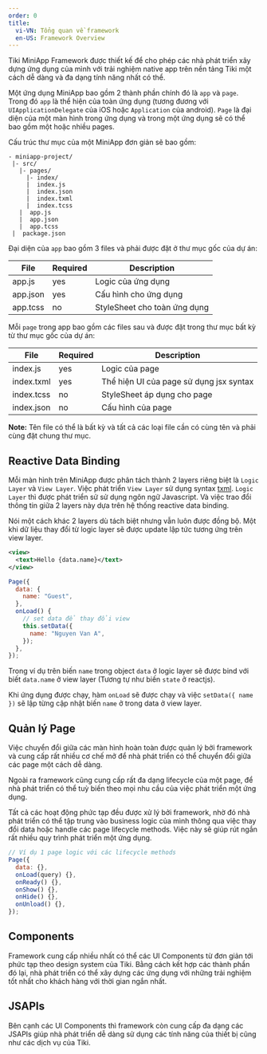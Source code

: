 ```yaml
---
order: 0
title:
  vi-VN: Tổng quan về framework
  en-US: Framework Overview
---
```


Tiki MiniApp Framework được thiết kế để cho phép các nhà phát triển xây dựng ứng dụng của mình với trải nghiệm native app trên nền tảng Tiki một cách dễ dàng và đa dạng tính năng nhất có thể.

Một ứng dụng MiniApp bao gồm 2 thành phần chính đó là `app` và `page`. Trong đó `app` là thể hiện của toàn ứng dụng (tương đương với `UIApplicationDelegate` của iOS hoặc `Application` của android). `Page` là đại diện của một màn hình trong ứng dụng và trong một ứng dụng sẽ có thể bao gồm một hoặc nhiều pages.

Cấu trúc thư mục của một MiniApp đơn giản sẽ bao gồm:

```
- miniapp-project/
 |- src/
   |- pages/
     |- index/
     |  index.js
     |  index.json
     |  index.txml
     |  index.tcss
   |  app.js
   |  app.json
   |  app.tcss
 |  package.json
```

Đại diện của `app` bao gồm 3 files và phải được đặt ở thư
mục gốc của dự án:

| File     | Required | Description                  |
| -------- | -------- | ---------------------------- |
| app.js   | yes      | Logic của ứng dụng           |
| app.json | yes      | Cấu hình cho ứng dụng        |
| app.tcss | no       | StyleSheet cho toàn ứng dụng |

Mỗi `page` trong app bao gồm các files sau và được đặt trong thư mục bất kỳ từ thư mục gốc của dự án:

| File       | Required | Description                             |
| ---------- | -------- | --------------------------------------- |
| index.js   | yes      | Logic của page                          |
| index.txml | yes      | Thể hiện UI của page sử dụng jsx syntax |
| index.tcss | no       | StyleSheet áp dụng cho page             |
| index.json | no       | Cấu hình của page                       |

**Note:** Tên file có thể là bất kỳ và tất cả các loại file cần có cùng tên và phải cùng đặt chung thư mục.

## Reactive Data Binding

Mỗi màn hình trên MiniApp được phân tách thành 2 layers riêng biệt là `Logic Layer` và `View Layer`.
Việc phát triển `View Layer` sử dụng syntax [txml](/docs/framework/txml/introduction).
`Logic Layer` thì được phát triển sử sử dụng ngôn ngữ Javascript. Và việc trao đổi thông tin giữa 2 layers này dựa trên hệ thống reactive data binding.

Nói một cách khác 2 layers dù tách biệt nhưng vẫn luôn được đồng bộ. Một khi dữ liệu thay đổi từ logic layer sẽ được update lập tức tương ứng trên view layer.

```xml
<view>
  <text>Hello {data.name}</text>
</view>
```

```js
Page({
  data: {
    name: "Guest",
  },
  onLoad() {
    // set data để thay đổi view
    this.setData({
      name: "Nguyen Van A",
    });
  },
});
```

Trong ví dụ trên biến `name` trong object `data` ở logic layer sẽ được bind với biết `data.name` ở view layer (Tương tự như biến `state` ở reactjs).

Khi ứng dụng được chạy, hàm `onLoad` sẽ được chạy và việc `setData({ name })` sẽ lập từng cập nhật biến `name` ở trong data ở view layer.

## Quản lý Page

Việc chuyển đổi giữa các màn hình hoàn toàn được quản lý bởi framework và cung cấp rất nhiều cơ chế mở để nhà phát triển có thể chuyển đổi giữa các page một cách dễ dàng.

Ngoài ra framework cũng cung cấp rất đa dạng lifecycle của một page, để nhà phát triển có thể tuỳ biến theo mọi nhu cầu của việc phát triển một ứng dụng.

Tất cả các hoạt động phức tạp đều được xử lý bởi framework, nhờ đó nhà phát triển có thể tập trung vào business logic của mình thông qua việc thay đổi data hoặc handle các page lifecycle methods. Việc này sẽ giúp rút ngắn rất nhiều quy trình phát triển một ứng dụng.

```js
// Ví dụ 1 page logic với các lifecycle methods
Page({
  data: {},
  onLoad(query) {},
  onReady() {},
  onShow() {},
  onHide() {},
  onUnload() {},
});
```

## Components

Framework cung cấp nhiều nhất có thể các UI Components từ đơn giản tới phức tạp theo design system của Tiki. Bằng cách kết hợp các thành phần đó lại, nhà phát triển có thể xây dựng các ứng dụng với những trải nghiệm tốt nhất cho khách hàng với thời gian ngắn nhất.

## JSAPIs

Bên cạnh các UI Components thì framework còn cung cấp đa dạng các JSAPIs giúp nhà phát triển dễ dàng sử dụng các tính năng của thiết bị cũng như các dịch vụ của Tiki.
